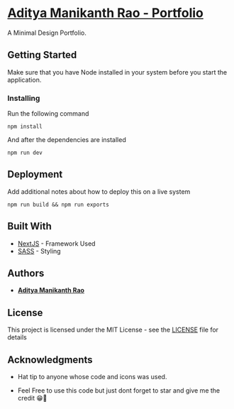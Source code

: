 # [Aditya Manikanth Rao - Portfolio](https://aditya2810.me)

A Minimal Design Portfolio.

## Getting Started

Make sure that you have Node installed in your system before you start the application.

### Installing

Run the following command

```
npm install
```

And after the dependencies are installed

```
npm run dev
```

## Deployment

Add additional notes about how to deploy this on a live system

```
npm run build && npm run exports
```

## Built With

- [NextJS](https://nextjs.org/docs) - Framework Used
- [SASS](https://sass-lang.com/documentation) - Styling

## Authors

- [**Aditya Manikanth Rao**](https://github.com/AdityaManikanth2180)

## License

This project is licensed under the MIT License - see the [LICENSE](LICENSE) file for details

## Acknowledgments

- Hat tip to anyone whose code and icons was used.

- Feel Free to use this code but just dont forget to star and give me the credit 😁🐣
